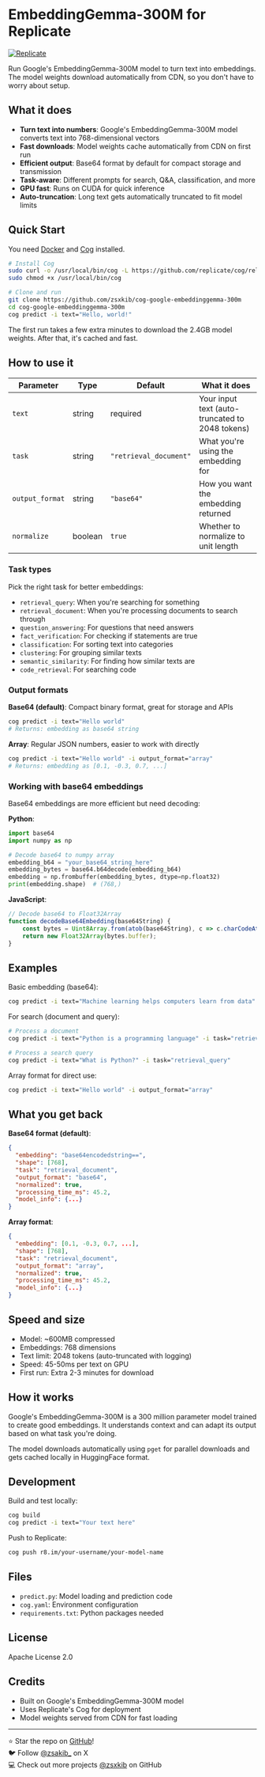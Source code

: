 # EmbeddingGemma-300M for Replicate

[![Replicate](https://replicate.com/zsxkib/cog-google-embeddinggemma-300m/badge)](https://replicate.com/zsxkib/cog-google-embeddinggemma-300m)

Run Google's EmbeddingGemma-300M model to turn text into embeddings. The model weights download automatically from CDN, so you don't have to worry about setup.

## What it does

- **Turn text into numbers**: Google's EmbeddingGemma-300M model converts text into 768-dimensional vectors
- **Fast downloads**: Model weights cache automatically from CDN on first run
- **Efficient output**: Base64 format by default for compact storage and transmission
- **Task-aware**: Different prompts for search, Q&A, classification, and more
- **GPU fast**: Runs on CUDA for quick inference
- **Auto-truncation**: Long text gets automatically truncated to fit model limits

## Quick Start

You need [Docker](https://docs.docker.com/get-docker/) and [Cog](https://github.com/replicate/cog) installed.

```bash
# Install Cog
sudo curl -o /usr/local/bin/cog -L https://github.com/replicate/cog/releases/latest/download/cog_$(uname -s)_$(uname -m)
sudo chmod +x /usr/local/bin/cog

# Clone and run
git clone https://github.com/zsxkib/cog-google-embeddinggemma-300m
cd cog-google-embeddinggemma-300m
cog predict -i text="Hello, world!"
```

The first run takes a few extra minutes to download the 2.4GB model weights. After that, it's cached and fast.

## How to use it

| Parameter | Type | Default | What it does |
|-----------|------|---------|-------------|
| `text` | string | required | Your input text (auto-truncated to 2048 tokens) |
| `task` | string | `"retrieval_document"` | What you're using the embedding for |
| `output_format` | string | `"base64"` | How you want the embedding returned |
| `normalize` | boolean | `true` | Whether to normalize to unit length |

### Task types

Pick the right task for better embeddings:

- `retrieval_query`: When you're searching for something
- `retrieval_document`: When you're processing documents to search through
- `question_answering`: For questions that need answers
- `fact_verification`: For checking if statements are true
- `classification`: For sorting text into categories
- `clustering`: For grouping similar texts
- `semantic_similarity`: For finding how similar texts are
- `code_retrieval`: For searching code

### Output formats

**Base64 (default)**: Compact binary format, great for storage and APIs
```bash
cog predict -i text="Hello world"
# Returns: embedding as base64 string
```

**Array**: Regular JSON numbers, easier to work with directly
```bash
cog predict -i text="Hello world" -i output_format="array" 
# Returns: embedding as [0.1, -0.3, 0.7, ...]
```

### Working with base64 embeddings

Base64 embeddings are more efficient but need decoding:

**Python**:
```python
import base64
import numpy as np

# Decode base64 to numpy array
embedding_b64 = "your_base64_string_here"
embedding_bytes = base64.b64decode(embedding_b64)
embedding = np.frombuffer(embedding_bytes, dtype=np.float32)
print(embedding.shape)  # (768,)
```

**JavaScript**:
```javascript
// Decode base64 to Float32Array
function decodeBase64Embedding(base64String) {
    const bytes = Uint8Array.from(atob(base64String), c => c.charCodeAt(0));
    return new Float32Array(bytes.buffer);
}
```

## Examples

Basic embedding (base64):
```bash
cog predict -i text="Machine learning helps computers learn from data"
```

For search (document and query):
```bash
# Process a document
cog predict -i text="Python is a programming language" -i task="retrieval_document"

# Process a search query  
cog predict -i text="What is Python?" -i task="retrieval_query"
```

Array format for direct use:
```bash
cog predict -i text="Hello world" -i output_format="array"
```

## What you get back

**Base64 format (default)**:
```json
{
  "embedding": "base64encodedstring==",
  "shape": [768],
  "task": "retrieval_document", 
  "output_format": "base64",
  "normalized": true,
  "processing_time_ms": 45.2,
  "model_info": {...}
}
```

**Array format**:
```json
{
  "embedding": [0.1, -0.3, 0.7, ...],
  "shape": [768],
  "task": "retrieval_document", 
  "output_format": "array",
  "normalized": true,
  "processing_time_ms": 45.2,
  "model_info": {...}
}
```

## Speed and size

- Model: ~600MB compressed
- Embeddings: 768 dimensions
- Text limit: 2048 tokens (auto-truncated with logging)
- Speed: 45-50ms per text on GPU
- First run: Extra 2-3 minutes for download

## How it works

Google's EmbeddingGemma-300M is a 300 million parameter model trained to create good embeddings. It understands context and can adapt its output based on what task you're doing.

The model downloads automatically using `pget` for parallel downloads and gets cached locally in HuggingFace format.

## Development

Build and test locally:

```bash
cog build
cog predict -i text="Your text here"
```

Push to Replicate:
```bash
cog push r8.im/your-username/your-model-name
```

## Files

- `predict.py`: Model loading and prediction code
- `cog.yaml`: Environment configuration  
- `requirements.txt`: Python packages needed

## License

Apache License 2.0

## Credits

- Built on Google's EmbeddingGemma-300M model
- Uses Replicate's Cog for deployment
- Model weights served from CDN for fast loading

---

⭐ Star the repo on [GitHub](https://github.com/zsxkib/cog-google-embeddinggemma-300m)!  
🐦 Follow [@zsakib_](https://twitter.com/zsakib_) on X  
💻 Check out more projects [@zsxkib](https://github.com/zsxkib) on GitHub
